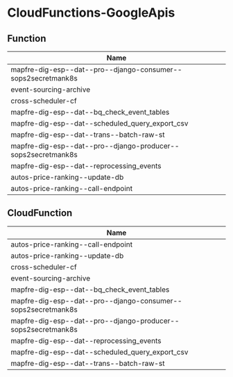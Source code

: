 # CloudFunctions-GoogleApis

## Function

| Name                                                         |
| ------------------------------------------------------------ |
| mapfre-dig-esp--dat--pro--django-consumer--sops2secretmank8s |
| event-sourcing-archive                                       |
| cross-scheduler-cf                                           |
| mapfre-dig-esp--dat--bq_check_event_tables                   |
| mapfre-dig-esp--dat--scheduled_query_export_csv              |
| mapfre-dig-esp--dat--trans--batch-raw-st                     |
| mapfre-dig-esp--dat--pro--django-producer--sops2secretmank8s |
| mapfre-dig-esp--dat--reprocessing_events                     |
| autos-price-ranking--update-db                               |
| autos-price-ranking--call-endpoint                           |

## CloudFunction

| Name                                                         |
| ------------------------------------------------------------ |
| autos-price-ranking--call-endpoint                           |
| autos-price-ranking--update-db                               |
| cross-scheduler-cf                                           |
| event-sourcing-archive                                       |
| mapfre-dig-esp--dat--bq_check_event_tables                   |
| mapfre-dig-esp--dat--pro--django-consumer--sops2secretmank8s |
| mapfre-dig-esp--dat--pro--django-producer--sops2secretmank8s |
| mapfre-dig-esp--dat--reprocessing_events                     |
| mapfre-dig-esp--dat--scheduled_query_export_csv              |
| mapfre-dig-esp--dat--trans--batch-raw-st                     |